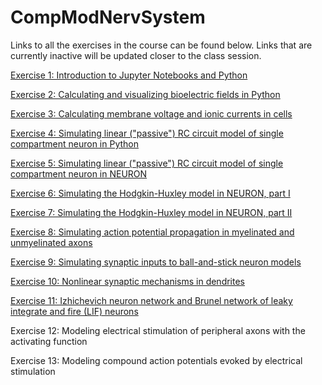 # CompModNervSystem
Links to all the exercises in the course can be found below. Links that are currently inactive will be updated closer to the class session. 

[Exercise 1: Introduction to Jupyter Notebooks and Python](https://github.com/CompModNervSystem/CompModNervSys-IntroPython)

[Exercise 2: Calculating and visualizing bioelectric fields in Python](https://github.com/CompModNervSystem/CompModNervSys-BioElectroStatics)

[Exercise 3: Calculating membrane voltage and ionic currents in cells](https://github.com/CompModNervSystem/CompModNervSys-NernstVm)

[Exercise 4: Simulating linear ("passive") RC circuit model of single compartment neuron in Python](https://github.com/CompModNervSystem/CompModNervSys-RCmodel)

[Exercise 5: Simulating linear ("passive") RC circuit model of single compartment neuron in NEURON](https://github.com/CompModNervSystem/CompModNervSys-LIFneuron)

[Exercise 6: Simulating the Hodgkin-Huxley model in NEURON, part I](https://github.com/CompModNervSystem/CompModNervSys-HH1)

[Exercise 7: Simulating the Hodgkin-Huxley model in NEURON, part II](https://github.com/CompModNervSystem/CompModNervSys-HH2)

[Exercise 8: Simulating action potential propagation in myelinated and unmyelinated axons](https://github.com/CompModNervSystem/CompModNervSys-CableAxon)

[Exercise 9: Simulating synaptic inputs to ball-and-stick neuron models](https://github.com/CompModNervSystem/CompModNervSys-BallAndStickSynapses)

[Exercise 10: Nonlinear synaptic mechanisms in dendrites](https://github.com/CompModNervSystem/CompModNervSys-NonLinearDendrites)

[Exercise 11: Izhichevich neuron network and Brunel network of leaky integrate and fire (LIF) neurons](https://github.com/CompModNervSystem/CompModNervSys-IzhiNet)

Exercise 12: Modeling electrical stimulation of peripheral axons with the activating function

Exercise 13: Modeling compound action potentials evoked by electrical stimulation


